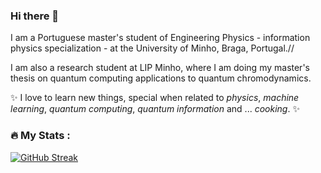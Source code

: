 ### Hi there 👋

I am a Portuguese master's student of Engineering Physics - information physics specialization - at the University of Minho, Braga, Portugal.//

I am also a research student at LIP Minho, where I am doing my master's thesis on quantum computing applications to quantum chromodynamics.

✨ I love to learn new things, special when related to _physics_, _machine learning_, _quantum computing_, _quantum information_ and ... _cooking_. ✨


### :fire: My Stats :
[![GitHub Streak](http://github-readme-streak-stats.herokuapp.com?user=mgabijo&theme=dark&background=000000)](https://git.io/streak-stats)
<!--
**mgabijo/mgabijo** is a ✨ _special_ ✨ repository because its `README.md` (this file) appears on your GitHub profile.

Here are some ideas to get you started:

- 🔭 I’m currently working on ...
- 🌱 I’m currently learning ...
- 👯 I’m looking to collaborate on ...
- 🤔 I’m looking for help with ...
- 💬 Ask me about ...
- 📫 How to reach me: ...
- 😄 Pronouns: ...
- ⚡ Fun fact: ...
-->
